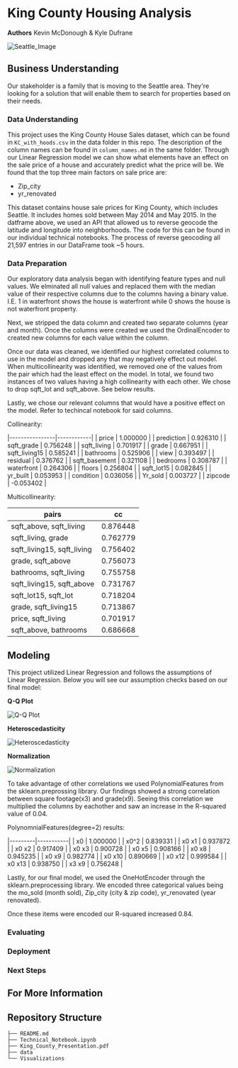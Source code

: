 # King County Housing Analysis

**Authors** Kevin McDonough & Kyle Dufrane

![Seattle_Image](Visualizations/Seattle.jpeg)


## Business Understanding

Our stakeholder is a family that is moving to the Seattle area. They're looking for a solution that will enable them to search for properties based on their needs.  


### Data Understanding

This project uses the King County House Sales dataset, which can be found in  `KC_with_hoods.csv` in the data folder in this repo. The description of the column names can be found in `column_names.md` in the same folder. Through our Linear Regression model we can show what elements have an effect on the sale price of a house and accurately predict what the price will be. We found that the top three main factors on sale price are:

* Zip_city
* yr_renovated

This dataset contains house sale prices for King County, which includes Seattle. It includes homes sold between May 2014 and May 2015. In the datframe above, we used an API that allowed us to reverse geocode the latitude and longitude into neighborhoods. The code for this can be found in our individual technical notebooks. The process of reverse geocoding all 21,597 entries in our DataFrame took ~5 hours.
 

### Data Preparation

Our exploratory data analysis began with identifying feature types and null values. We elminated all null values and replaced them with the median value of their respective columns due to the columns having a binary value. I.E. 1 in waterfront shows the house is waterfront while 0 shows the  house is not waterfront property. 

Next, we stripped the data column and created two separate columns (year and month). Once the columns were created we used the OrdinalEncoder to created new columns for each value within the column.

Once our data was cleaned, we identified our highest correlated columns to use in the model and dropped any that may negatively effect out model. When multicollinearity was identified, we removed one of the values from the pair which had the least effect on the model. In total, we found two instances of two values having a high collinearity with each other. We chose to drop sqft_lot and sqft_above. See below results.

Lastly, we chose our relevant columns that would have a positive effect on the model. Refer to techincal notebook for said columns. 


Collinearity:

|----------------|------------|
| price          |   1.000000 |
| prediction     |   0.926310 |
| sqft_grade     |   0.756248 |
| sqft_living    |   0.701917 |
| grade          |   0.667951 |
| sqft_living15  |   0.585241 |
| bathrooms      |   0.525906 | 
| view           |   0.393497 |
| residual       |   0.376762 | 
| sqft_basement  |   0.321108 | 
| bedrooms       |   0.308787 | 
| waterfront     |   0.264306 |
| floors         |   0.256804 |
| sqft_lot15     |   0.082845 |
| yr_built       |   0.053953 |
| condition      |   0.036056 |
| Yr_sold        |   0.003727 | 
| zipcode        |  -0.053402 |


Multicollinearity:

| pairs                      | cc            |
| ---------------------------|:-------------:| 
| sqft_above, sqft_living    |   0.876448    |
| sqft_living, grade         |   0.762779    |
| sqft_living15, sqft_living |   0.756402    |
| grade, sqft_above          |   0.756073    |
| bathrooms, sqft_living     |   0.755758    |
| sqft_living15, sqft_above  |   0.731767    |
| sqft_lot15, sqft_lot       |   0.718204    |
| grade, sqft_living15       |   0.713867    |
| price, sqft_living         |   0.701917    |
| sqft_above, bathrooms      |   0.686668    |




## Modeling

This project utilized Linear Regression and follows the assumptions of Linear Regression. Below you will see our assumption checks based on our final model:

**Q-Q Plot**

![Q-Q Plot](Visualizations/qqplot.png)

**Heteroscedasticity**

![Heteroscedasticity](Visualizations/residuals.png)

**Normalization**

![Normalization](Visualizations/residuals_hist.png)



To take advantage of other correlations we used PolynomialFeatures from the sklearn.preprossing library. Our findings showed a strong correlation between square footage(x3) and grade(x9). Seeing this correlation we multiplied the columns by eachother and saw an increase in the R-squared value of 0.04.

PolynomnialFeatures(degree=2) results:

|---------|-----------|
| x0      |  1.000000 |
| x0^2    |  0.839331 |
| x0 x1   |  0.937872 |
| x0 x2   |  0.917409 |
| x0 x3   |  0.900728 |
| x0 x5   |  0.908166 |
| x0 x8   |  0.945235 |
| x0 x9   |  0.982774 |
| x0 x10  |  0.890669 |
| x0 x12  |  0.999584 |
| x0 x13  |  0.938750 |
| x3 x9   |  0.756248 |

Lastly, for our final model, we used the OneHotEncoder through the sklearn.preprocessing library. We encoded three categorical values being the mo_sold (month sold), Zip_city (city & zip code), yr_renovated (year renovated). 

Once these items were encoded our R-squared increased 0.84.


### Evaluating



### Deployment


### Next Steps


## For More Information


## Repository Structure

```
├── README.md                          
├── Technical_Notebook.ipynb   
├── King_County_Presentation.pdf         
├── data                            
└── Visualizations
```